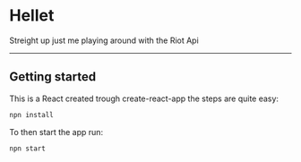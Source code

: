 # Hellet
Streight up just me playing around with the Riot Api

---
## Getting started
This is a React created trough create-react-app the steps are quite easy:
```javascript
npn install
```
To then start the app run:
```javascript
npn start
```